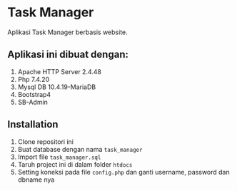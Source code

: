 # Task Manager
 
Aplikasi Task Manager berbasis website.

## Aplikasi ini dibuat dengan:

1. Apache HTTP Server 2.4.48
2. Php 7.4.20
2. Mysql DB 10.4.19-MariaDB
3. Bootstrap4
4. SB-Admin

## Installation

1. Clone repositori ini
2. Buat database dengan nama `task_manager`
3. Import file `task_manager.sql`
4. Taruh project ini di dalam folder `htdocs`
5. Setting koneksi pada file `config.php` dan ganti username, password dan dbname nya



